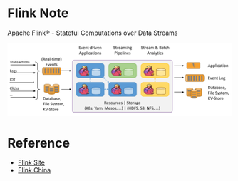 # Flink Note

Apache Flink® - Stateful Computations over Data Streams

![Apache Flink®](assets/images/flink-home-graphic.png)

# Reference

- [Flink Site](https://flink.apache.org/)
- [Flink China](http://flink-china.org/)